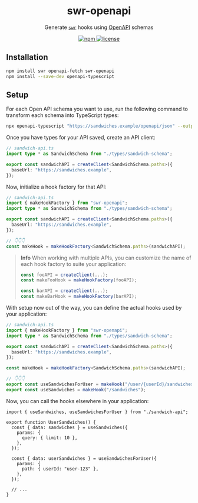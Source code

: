 <p align="center">
  <h1 align="center">swr-openapi</h1>
</p>

<p align="center">Generate <a href="https://swr.vercel.app"><code>swr</code></a> hooks using <a href="https://swagger.io/specification/">OpenAPI</a> schemas</p>

<p align="center">
  <a aria-label="npm" href="https://www.npmjs.com/package/swr-openapi">
    <img alt="npm" src="https://img.shields.io/npm/v/swr-openapi.svg?style=for-the-badge&labelColor=000000">
  </a>
  <a aria-label="license" href="https://github.com/htunnicliff/swr-openapi/blob/main/LICENSE">
    <img alt="license" src="https://img.shields.io/github/license/htunnicliff/swr-openapi.svg?style=for-the-badge&labelColor=000000">
  </a>
</p>

## Installation

```sh
npm install swr openapi-fetch swr-openapi
npm install --save-dev openapi-typescript
```

## Setup

For each Open API schema you want to use, run the following command to transform each schema into TypeScript types:

```sh
npx openapi-typescript "https://sandwiches.example/openapi/json" --output ./types/sandwich-schema.ts
```

Once you have types for your API saved, create an API client:

```ts
// sandwich-api.ts
import type * as SandwichSchema from "./types/sandwich-schema";

export const sandwichAPI = createClient<SandwichSchema.paths>({
  baseUrl: "https://sandwiches.example",
});
```

Now, initialize a hook factory for that API:

```ts
// sandwich-api.ts
import { makeHookFactory } from "swr-openapi";
import type * as SandwichSchema from "./types/sandwich-schema";

export const sandwichAPI = createClient<SandwichSchema.paths>({
  baseUrl: "https://sandwiches.example",
});

// 👇👇👇
const makeHook = makeHookFactory<SandwichSchema.paths>(sandwichAPI);
```

> **Info**
> When working with multiple APIs, you can customize the name of each hook factory to suite your application:
>
> ```ts
> const fooAPI = createClient(...);
> const makeFooHook = makeHookFactory(fooAPI);
>
> const barAPI = createClient(...);
> const makeBarHook = makeHookFactory(barAPI);
> ```

With setup now out of the way, you can define the actual hooks used by your application:

```ts
// sandwich-api.ts
import { makeHookFactory } from "swr-openapi";
import type * as SandwichSchema from "./types/sandwich-schema";

export const sandwichAPI = createClient<SandwichSchema.paths>({
  baseUrl: "https://sandwiches.example",
});

const makeHook = makeHookFactory<SandwichSchema.paths>(sandwichAPI);

// 👇👇👇
export const useSandwichesForUser = makeHook("/user/{userId}/sandwiches");
export const useSandwiches = makeHook("/sandwiches");
```

Now, you can call the hooks elsewhere in your application:

```tsx
import { useSandwiches, useSandwichesForUser } from "./sandwich-api";

export function UserSandwiches() {
  const { data: sandwiches } = useSandwiches({
    params: {
      query: { limit: 10 },
    },
  });

  const { data: userSandwiches } = useSandwichesForUser({
    params: {
      path: { userId: "user-123" },
    },
  });

  // ...
}
```
